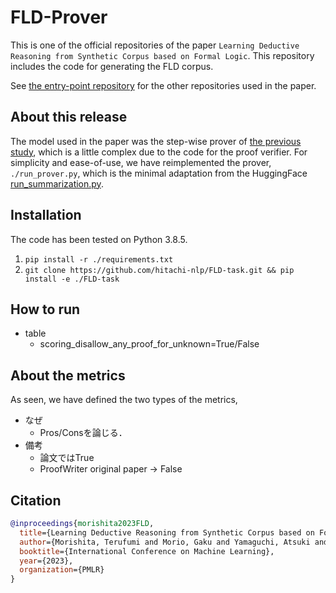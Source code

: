 # FLD-Prover
This is one of the official repositories of the paper `Learning Deductive Reasoning from Synthetic Corpus based on Formal Logic`.
This repository includes the code for generating the FLD corpus.  

See [the entry-point repository](https://github.com/hitachi-nlp/FLD) for the other repositories used in the paper.

## About this release
The model used in the paper was the step-wise prover of [the previous study](https://github.com/princeton-nlp/NLProofS), which is a little complex due to the code for the proof verifier.
For simplicity and ease-of-use, we have reimplemented the prover, `./run_prover.py`, which is the minimal adaptation from the HuggingFace [run_summarization.py](https://github.com/huggingface/transformers/blob/main/examples/pytorch/summarization/run_summarization.py).

## Installation
The code has been tested on Python 3.8.5.
1. `pip install -r ./requirements.txt`
1. `git clone https://github.com/hitachi-nlp/FLD-task.git && pip install -e ./FLD-task`

## How to run

* table
    * scoring_disallow_any_proof_for_unknown=True/False


## About the metrics
As seen, we have defined the two types of the metrics,

* なぜ
    * Pros/Consを論じる．
* 備考
    - 論文ではTrue
    - ProofWriter original paper -> False




## Citation
```bibtex
@inproceedings{morishita2023FLD,
  title={Learning Deductive Reasoning from Synthetic Corpus based on Formal Logic},
  author={Morishita, Terufumi and Morio, Gaku and Yamaguchi, Atsuki and Sogawa, Yasuhiro},
  booktitle={International Conference on Machine Learning},
  year={2023},
  organization={PMLR}
}
```
